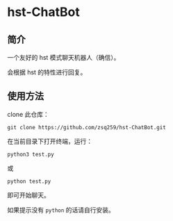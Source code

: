 # hst-ChatBot

## 简介

一个友好的 hst 模式聊天机器人（确信）。

会根据 hst 的特性进行回复。

## 使用方法

clone 此仓库：

`git clone https://github.com/zsq259/hst-ChatBot.git  `

在当前目录下打开终端，运行：

`python3 test.py` 

或

`python test.py` 

即可开始聊天。

如果提示没有 `python` 的话请自行安装。
